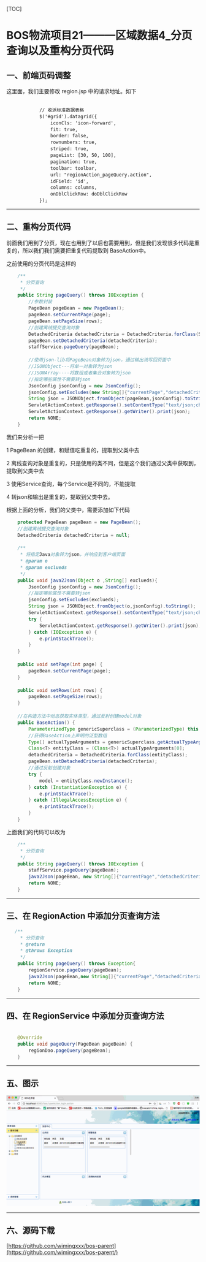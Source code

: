 
[TOC]


# BOS物流项目21———区域数据4\_分页查询以及重构分页代码

## 一、前端页码调整

这里面，我们主要修改 region.jsp 中的请求地址。如下

```html

            // 收派标准数据表格
            $('#grid').datagrid({
                iconCls: 'icon-forward',
                fit: true,
                border: false,
                rownumbers: true,
                striped: true,
                pageList: [30, 50, 100],
                pagination: true,
                toolbar: toolbar,
                url: "regionAction_pageQuery.action",
                idField: 'id',
                columns: columns,
                onDblClickRow: doDblClickRow
            });
```

----


## 二、重构分页代码


前面我们用到了分页，现在也用到了以后也需要用到，但是我们发现很多代码是重复的，所以我们我们需要把重复代码提取到 BaseAction中。

之前使用的分页代码是这样的

```java
    /**
     * 分页查询
     */
    public String pageQuery() throws IOException {
        //参数封装
        PageBean pageBean = new PageBean();
        pageBean.setCurrentPage(page);
        pageBean.setPageSize(rows);
        //创建离线提交查询对象
        DetachedCriteria detachedCriteria = DetachedCriteria.forClass(Staff.class);
        pageBean.setDetachedCriteria(detachedCriteria);
        staffService.pageQuery(pageBean);

        //使用json-lib将PageBean对象转为json，通过输出流写回页面中
        //JSONObject---将单一对象转为json
        //JSONArray----将数组或者集合对象转为json
        //指定哪些属性不需要转json
        JsonConfig jsonConfig = new JsonConfig();
        jsonConfig.setExcludes(new String[]{"currentPage","detachedCriteria","pageSize"});
        String json = JSONObject.fromObject(pageBean,jsonConfig).toString();
        ServletActionContext.getResponse().setContentType("text/json;charset=utf-8");
        ServletActionContext.getResponse().getWriter().print(json);
        return NONE;
    }

```


我们来分析一把

1 PageBean 的创建，和赋值吃重复的，提取到父类中去

2 离线查询对象是重复的，只是使用的类不同，但是这个我们通过父类中获取到，提取到父类中去

3 使用Service查询，每个Service是不同的，不能提取

4 转json和输出是重复的，提取到父类中去。

根据上面的分析，我们的父类中，需要添加如下代码

```java
    protected PageBean pageBean = new PageBean();
    //创建离线提交查询对象
    DetachedCriteria detachedCriteria = null;

    /**
     * 将指定Java对象转为json，并响应到客户端页面
     * @param o
     * @param exclueds
     */
    public void java2Json(Object o ,String[] exclueds){
        JsonConfig jsonConfig = new JsonConfig();
        //指定哪些属性不需要转json
        jsonConfig.setExcludes(exclueds);
        String json = JSONObject.fromObject(o,jsonConfig).toString();
        ServletActionContext.getResponse().setContentType("text/json;charset=utf-8");
        try {
            ServletActionContext.getResponse().getWriter().print(json);
        } catch (IOException e) {
            e.printStackTrace();
        }
    }

    public void setPage(int page) {
        pageBean.setCurrentPage(page);
    }

    public void setRows(int rows) {
        pageBean.setPageSize(rows);
    }
    
    //在构造方法中动态获取实体类型，通过反射创建model对象
    public BaseAction() {
        ParameterizedType genericSuperclass = (ParameterizedType) this.getClass().getGenericSuperclass();
        //获得BaseAction上声明的泛型数组
        Type[] actualTypeArguments = genericSuperclass.getActualTypeArguments();
        Class<T> entityClass = (Class<T>) actualTypeArguments[0];
        detachedCriteria = DetachedCriteria.forClass(entityClass);
        pageBean.setDetachedCriteria(detachedCriteria);
        //通过反射创建对象
        try {
            model = entityClass.newInstance();
        } catch (InstantiationException e) {
            e.printStackTrace();
        } catch (IllegalAccessException e) {
            e.printStackTrace();
        }
    }
```

上面我们的代码可以改为

```java
    /**
     * 分页查询
     */
    public String pageQuery() throws IOException {
        staffService.pageQuery(pageBean);
        java2Json(pageBean, new String[]{"currentPage","detachedCriteria","pageSize"});
        return NONE;
    }

```


---

## 三、在 RegionAction 中添加分页查询方法


```java
   /**
     * 分页查询
     * @return
     * @throws Exception
     */
    public String pageQuery() throws Exception{
        regionService.pageQuery(pageBean);
        java2Json(pageBean,new String[]{"currentPage","detachedCriteria","pageSize"});
        return NONE;
    }
```


----

## 四、在 RegionService 中添加分页查询方法

```java

    @Override
    public void pageQuery(PageBean pageBean) {
        regionDao.pageQuery(pageBean);
    }
```

---

## 五、图示

![](../image/21/1.gif)


----

## 六、源码下载

[https://github.com/wimingxxx/bos-parent](https://github.com/wimingxxx/bos-parent/)